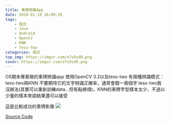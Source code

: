 ```yaml
---
title: 車牌辨識App
date: 2018-01-19 16:09:20
tags:
    - 程式
    - Java
    - Android
    - OpenCV
    - KNN
    - Tess-Two
categories: 程式
top_img: https://imgur.com/o7vOsdO.png
cover: https://imgur.com/o7vOsdO.png
---
```

OS期末專案做的車牌辨識app
使用OpenCV 3.2以及tess-two
有兩種辨識模式：tess-two與KNN
不要期待它的文字辨識正確率，通常會錯一兩個字
tess-two我沒辦法(其實可以重新訓練data...但有點麻煩)，KNN的車牌字型樣本太少，不過以少量的樣本來說結果還可以接受

這是比較成功的車牌影像
![](https://i.imgur.com/Txd2bHa.png)

[Source Code](https://github.com/CYLMos/Car_Plate_Recognition_APP)